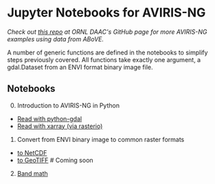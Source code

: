 # Jupyter Notebooks for AVIRIS-NG

*Check out [this repo](https://github.com/ornldaac/above-airborne-avirisng-python) at ORNL DAAC's GitHub page for more AVIRIS-NG examples using data from ABoVE.*

A number of generic functions are defined in the notebooks to simplify steps previously covered. All functions take exactly one argument, a gdal.Dataset from an ENVI format binary image file.

## Notebooks

0. Introduction to AVIRIS-NG in Python      
* [Read with python-gdal](notebooks/0_read_with_gdal.ipynb)
* [Read with xarray (via rasterio)](notebooks/0_read_with_xarray.ipynb)
1. Convert from ENVI binary image to common raster formats      
* [to NetCDF](notebooks/1_convert_to_netcdf.ipynb)      
* [to GeoTIFF](notebooks/1_convert_to_geotiff.ipynb) # Coming soon      
2. [Band math](notebooks/2_band_math.ipynb)      
